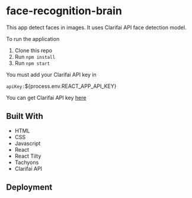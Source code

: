 # face-recognition-brain
This app detect faces in images. It uses Clarifai API face detection model.

To run the application

1. Clone this repo
2. Run `npm install`
3. Run `npm start`

You must add your Clarifai API key in 

` apiKey: `${process.env.REACT_APP_API_KEY}` `

You can get Clarifai API key [here](https://www.clarifai.com/)


## Built With

* HTML
* CSS
* Javascript
* React
* React Tilty
* Tachyons
* Clarifai API

## Deployment
